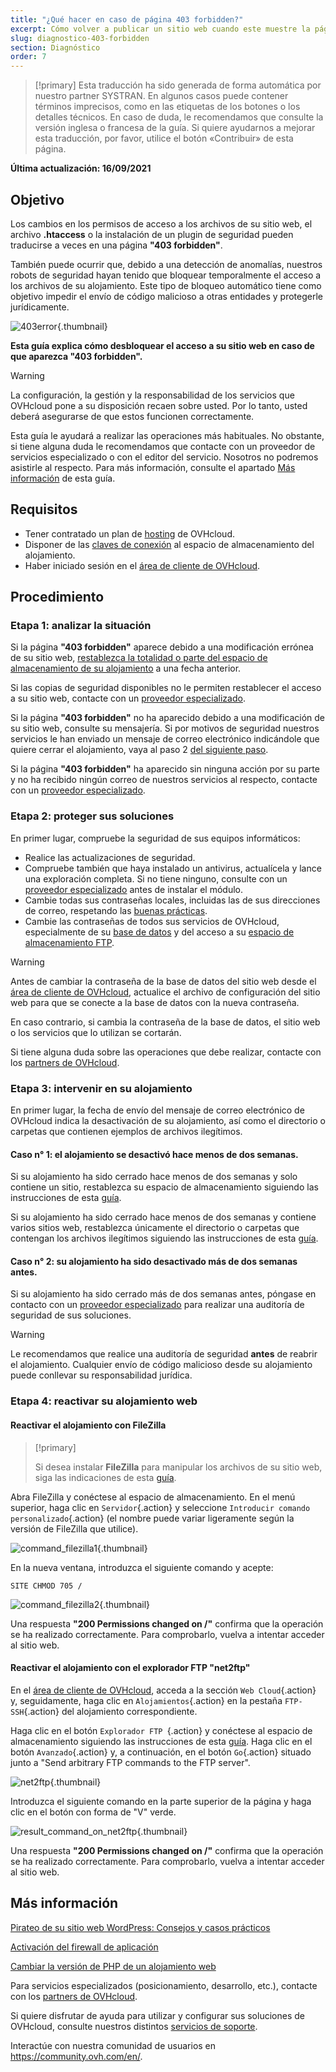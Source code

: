 ```yaml
---
title: "¿Qué hacer en caso de página 403 forbidden?"
excerpt: Cómo volver a publicar un sitio web cuando este muestre la página 403 forbidden
slug: diagnostico-403-forbidden
section: Diagnóstico
order: 7
---
```


> [!primary]
> Esta traducción ha sido generada de forma automática por nuestro partner SYSTRAN. En algunos casos puede contener términos imprecisos, como en las etiquetas de los botones o los detalles técnicos. En caso de duda, le recomendamos que consulte la versión inglesa o francesa de la guía. Si quiere ayudarnos a mejorar esta traducción, por favor, utilice el botón «Contribuir» de esta página.
>

**Última actualización: 16/09/2021**

## Objetivo

Los cambios en los permisos de acceso a los archivos de su sitio web, el archivo **.htaccess** o la instalación de un plugin de seguridad pueden traducirse a veces en una página **"403 forbidden"**.

También puede ocurrir que, debido a una detección de anomalías, nuestros robots de seguridad hayan tenido que bloquear temporalmente el acceso a los archivos de su alojamiento. Este tipo de bloqueo automático tiene como objetivo impedir el envío de código malicioso a otras entidades y protegerle jurídicamente.

![403error](images/403error.png){.thumbnail}

**Esta guía explica cómo desbloquear el acceso a su sitio web en caso de que aparezca "403 forbidden".**

> [!warning]
>
> La configuración, la gestión y la responsabilidad de los servicios que OVHcloud pone a su disposición recaen sobre usted. Por lo tanto, usted deberá asegurarse de que estos funcionen correctamente.
>
> Esta guía le ayudará a realizar las operaciones más habituales. No obstante, si tiene alguna duda le recomendamos que contacte con un proveedor de servicios especializado o con el editor del servicio. Nosotros no podremos asistirle al respecto. Para más información, consulte el apartado [Más información](#gofurther) de esta guía.
>

## Requisitos

- Tener contratado un plan de [hosting](hhttps://www.ovh.com/world/es/hosting/) de OVHcloud.
- Disponer de las [claves de conexión](../conexion-espacio-almacenamiento-ftp-alojamiento-web/#1-obtener-los-datos-de-conexion) al espacio de almacenamiento del alojamiento.
- Haber iniciado sesión en el [área de cliente de OVHcloud](https://ca.ovh.com/auth/?action=gotomanager&from=https://www.ovh.com/world/&ovhSubsidiary=ws).

## Procedimiento

### Etapa 1: analizar la situación

Si la página **"403 forbidden"** aparece debido a una modificación errónea de su sitio web, [restablezca la totalidad o parte del espacio de almacenamiento de su alojamiento](../restaurar-espacio-almacenamiento-alojamiento-web/) a una fecha anterior.

Si las copias de seguridad disponibles no le permiten restablecer el acceso a su sitio web, contacte con un [proveedor especializado](https://partner.ovhcloud.com/es/).

Si la página **"403 forbidden"** no ha aparecido debido a una modificación de su sitio web, consulte su mensajería. Si por motivos de seguridad nuestros servicios le han enviado un mensaje de correo electrónico indicándole que quiere cerrar el alojamiento, vaya al paso 2 [del siguiente paso](#step2).

Si la página **"403 forbidden"** ha aparecido sin ninguna acción por su parte y no ha recibido ningún correo de nuestros servicios al respecto, contacte con un [proveedor especializado](https://partner.ovhcloud.com/es/).

### Etapa 2: proteger sus soluciones <a name="step2"></a>

En primer lugar, compruebe la seguridad de sus equipos informáticos:

- Realice las actualizaciones de seguridad.
- Compruebe también que haya instalado un antivirus, actualícela y lance una exploración completa. Si no tiene ninguno, consulte con un [proveedor especializado](https://partner.ovhcloud.com/es/) antes de instalar el módulo.
- Cambie todas sus contraseñas locales, incluidas las de sus direcciones de correo, respetando las [buenas prácticas](https://docs.ovh.com/es/customer/gestionar-su-contrase%C3%B1a/#generar-una-contrasena-adecuada).
- Cambie las contraseñas de todos sus servicios de OVHcloud, especialmente de su [base de datos](../cambiar-contrasena-base-de-datos/) y del acceso a su [espacio de almacenamiento FTP](../cambiar-contrasena-usuario-ftp/).

> [!warning]
>
> Antes de cambiar la contraseña de la base de datos del sitio web desde el [área de cliente de OVHcloud](https://ca.ovh.com/auth/?action=gotomanager&from=https://www.ovh.com/world/&ovhSubsidiary=ws), actualice el archivo de configuración del sitio web para que se conecte a la base de datos con la nueva contraseña.
>
> En caso contrario, si cambia la contraseña de la base de datos, el sitio web o los servicios que lo utilizan se cortarán.
>
> Si tiene alguna duda sobre las operaciones que debe realizar, contacte con los [partners de OVHcloud](https://partner.ovhcloud.com/es/).
>

### Etapa 3: intervenir en su alojamiento

En primer lugar, la fecha de envío del mensaje de correo electrónico de OVHcloud indica la desactivación de su alojamiento, así como el directorio o carpetas que contienen ejemplos de archivos ilegítimos.

#### Caso n° 1: el alojamiento se desactivó hace menos de dos semanas.

Si su alojamiento ha sido cerrado hace menos de dos semanas y solo contiene un sitio, restablezca su espacio de almacenamiento siguiendo las instrucciones de esta [guía](../restaurar-espacio-almacenamiento-alojamiento-web/#restaurar-el-espacio-de-almacenamiento-desde-el-area-de-cliente).

Si su alojamiento ha sido cerrado hace menos de dos semanas y contiene varios sitios web, restablezca únicamente el directorio o carpetas que contengan los archivos ilegítimos siguiendo las instrucciones de esta [guía](../restaurar-espacio-almacenamiento-alojamiento-web/#restaurar-un-archivo-desde-un-programa-o-una-interfaz-web).

#### Caso n° 2: su alojamiento ha sido desactivado más de dos semanas antes.

Si su alojamiento ha sido cerrado más de dos semanas antes, póngase en contacto con un [proveedor especializado](https://partner.ovhcloud.com/es/) para realizar una auditoría de seguridad de sus soluciones. 

> [!warning]
>
> Le recomendamos que realice una auditoría de seguridad **antes** de reabrir el alojamiento. Cualquier envío de código malicioso desde su alojamiento puede conllevar su responsabilidad jurídica.
>

### Etapa 4: reactivar su alojamiento web

#### Reactivar el alojamiento con FileZilla

> [!primary]
>
> Si desea instalar **FileZilla** para manipular los archivos de su sitio web, siga las indicaciones de esta [guía](../web_hosting_guia_de_uso_de_filezilla/).
>

Abra FileZilla y conéctese al espacio de almacenamiento. En el menú superior, haga clic en `Servidor`{.action} y seleccione `Introducir comando personalizado`{.action} (el nombre puede variar ligeramente según la versión de FileZilla que utilice).

![command_filezilla1](images/command_filezilla1.png){.thumbnail}

En la nueva ventana, introduzca el siguiente comando y acepte:

```
SITE CHMOD 705 /
```

![command_filezilla2](images/command_filezilla2.png){.thumbnail}

Una respuesta **"200 Permissions changed on /"** confirma que la operación se ha realizado correctamente. Para comprobarlo, vuelva a intentar acceder al sitio web.

#### Reactivar el alojamiento con el explorador FTP "net2ftp"

En el [área de cliente de OVHcloud](https://ca.ovh.com/auth/?action=gotomanager&from=https://www.ovh.com/world/&ovhSubsidiary=ws), acceda a la sección `Web Cloud`{.action} y, seguidamente, haga clic en `Alojamientos`{.action} en la pestaña `FTP-SSH`{.action} del alojamiento correspondiente.

Haga clic en el botón `Explorador FTP `{.action} y conéctese al espacio de almacenamiento siguiendo las instrucciones de esta [guía](../conexion-espacio-almacenamiento-ftp-alojamiento-web/#21-conexion-mediante-un-explorador-ftp). Haga clic en el botón `Avanzado`{.action} y, a continuación, en el botón `Go`{.action} situado junto a "Send arbitrary FTP commands to the FTP server".

![net2ftp](images/net2ftp.png){.thumbnail}

Introduzca el siguiente comando en la parte superior de la página y haga clic en el botón con forma de "V" verde.

![result_command_on_net2ftp](images/result_command_on_net2ftp.png){.thumbnail}

Una respuesta **"200 Permissions changed on /"** confirma que la operación se ha realizado correctamente. Para comprobarlo, vuelva a intentar acceder al sitio web.

## Más información <a name="gofurther"></a>

[Pirateo de su sitio web WordPress: Consejos y casos prácticos](../pirateo_de_su_sitio_web_wordpress_consejos_y_casos_practicos/)

[Activación del firewall de aplicación](../web_hosting_activating_an_application_firewall/)

[Cambiar la versión de PHP de un alojamiento web](../cambiar-version-php-en-alojamiento-web/)

Para servicios especializados (posicionamiento, desarrollo, etc.), contacte con los [partners de OVHcloud](https://partner.ovhcloud.com/es/).

Si quiere disfrutar de ayuda para utilizar y configurar sus soluciones de OVHcloud, consulte nuestros distintos [servicios de soporte](https://www.ovhcloud.com/es/support-levels/).

Interactúe con nuestra comunidad de usuarios en <https://community.ovh.com/en/>.